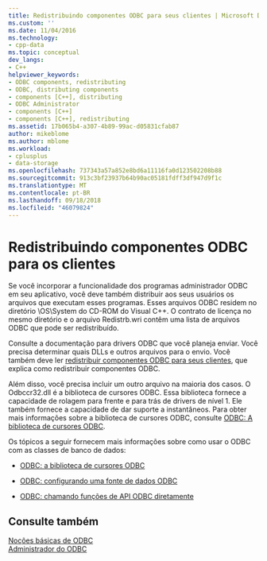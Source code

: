 ```yaml
---
title: Redistribuindo componentes ODBC para seus clientes | Microsoft Docs
ms.custom: ''
ms.date: 11/04/2016
ms.technology:
- cpp-data
ms.topic: conceptual
dev_langs:
- C++
helpviewer_keywords:
- ODBC components, redistributing
- ODBC, distributing components
- components [C++], distributing
- ODBC Administrator
- components [C++]
- components [C++], redistributing
ms.assetid: 17b065b4-a307-4b89-99ac-d05831cfab87
author: mikeblome
ms.author: mblome
ms.workload:
- cplusplus
- data-storage
ms.openlocfilehash: 737343a57a852e8bd6a11116fa0d123502208b88
ms.sourcegitcommit: 913c3bf23937b64b90ac05181fdff3df947d9f1c
ms.translationtype: MT
ms.contentlocale: pt-BR
ms.lasthandoff: 09/18/2018
ms.locfileid: "46079824"
---
```

# <a name="redistributing-odbc-components-to-your-customers"></a>Redistribuindo componentes ODBC para os clientes

Se você incorporar a funcionalidade dos programas administrador ODBC em seu aplicativo, você deve também distribuir aos seus usuários os arquivos que executam esses programas. Esses arquivos ODBC residem no diretório \OS\System do CD-ROM do Visual C++. O contrato de licença no mesmo diretório e o arquivo Redistrb.wri contêm uma lista de arquivos ODBC que pode ser redistribuído.  
  
Consulte a documentação para drivers ODBC que você planeja enviar. Você precisa determinar quais DLLs e outros arquivos para o envio. Você também deve ler [redistribuir componentes ODBC para seus clientes](../../data/odbc/redistributing-odbc-components-to-your-customers.md), que explica como redistribuir componentes ODBC.  
  
Além disso, você precisa incluir um outro arquivo na maioria dos casos. O Odbccr32.dll é a biblioteca de cursores ODBC. Essa biblioteca fornece a capacidade de rolagem para frente e para trás de drivers de nível 1. Ele também fornece a capacidade de dar suporte a instantâneos. Para obter mais informações sobre a biblioteca de cursores ODBC, consulte [ODBC: A biblioteca de cursores ODBC](../../data/odbc/odbc-the-odbc-cursor-library.md).  
  
Os tópicos a seguir fornecem mais informações sobre como usar o ODBC com as classes de banco de dados:  
  
- [ODBC: a biblioteca de cursores ODBC](../../data/odbc/odbc-the-odbc-cursor-library.md)  
  
- [ODBC: configurando uma fonte de dados ODBC](../../data/odbc/odbc-configuring-an-odbc-data-source.md)  
  
- [ODBC: chamando funções de API ODBC diretamente](../../data/odbc/odbc-calling-odbc-api-functions-directly.md)  
  
## <a name="see-also"></a>Consulte também  

[Noções básicas de ODBC](../../data/odbc/odbc-basics.md)<br/>
[Administrador do ODBC](../../data/odbc/odbc-administrator.md)
